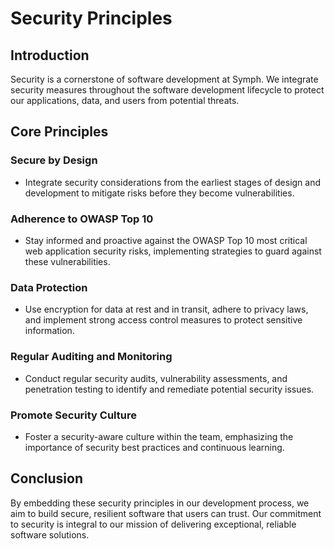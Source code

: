 # Security Principles

## Introduction

Security is a cornerstone of software development at Symph. We integrate security measures throughout the software development lifecycle to protect our applications, data, and users from potential threats.

## Core Principles

### Secure by Design

- Integrate security considerations from the earliest stages of design and development to mitigate risks before they become vulnerabilities.

### Adherence to OWASP Top 10

- Stay informed and proactive against the OWASP Top 10 most critical web application security risks, implementing strategies to guard against these vulnerabilities.

### Data Protection

- Use encryption for data at rest and in transit, adhere to privacy laws, and implement strong access control measures to protect sensitive information.

### Regular Auditing and Monitoring

- Conduct regular security audits, vulnerability assessments, and penetration testing to identify and remediate potential security issues.

### Promote Security Culture

- Foster a security-aware culture within the team, emphasizing the importance of security best practices and continuous learning.

## Conclusion

By embedding these security principles in our development process, we aim to build secure, resilient software that users can trust. Our commitment to security is integral to our mission of delivering exceptional, reliable software solutions.
